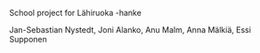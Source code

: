 School project for Lähiruoka -hanke

Jan-Sebastian Nystedt, Joni Alanko, Anu Malm, Anna Mälkiä, Essi Supponen
